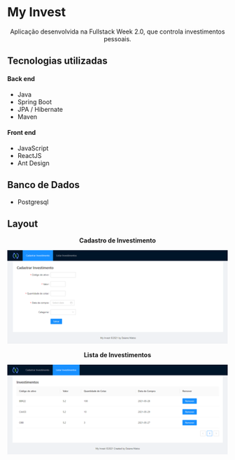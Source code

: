 # My Invest
<p align="center">Aplicação desenvolvida na Fullstack Week 2.0, que controla investimentos pessoais.</p>

## Tecnologias utilizadas

#### Back end
- Java
- Spring Boot
- JPA / Hibernate
- Maven

#### Front end
- JavaScript
- ReactJS
- Ant Design

## Banco de Dados
- Postgresql

## Layout
<p align="center"><b>Cadastro de Investimento</b></p>
 
![Cadastro](https://github.com/DaianeM/assets/blob/main/fullstackweek1.png)

<p align="center"><b>Lista de Investimentos</b></p>
 
![Listagem](https://github.com/DaianeM/assets/blob/main/fullstackweek2.png)

